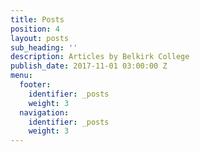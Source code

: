 ```yaml
---
title: Posts
position: 4
layout: posts
sub_heading: ''
description: Articles by Belkirk College
publish_date: 2017-11-01 03:00:00 Z
menu:
  footer:
    identifier: _posts
    weight: 3
  navigation:
    identifier: _posts
    weight: 3
---
```


